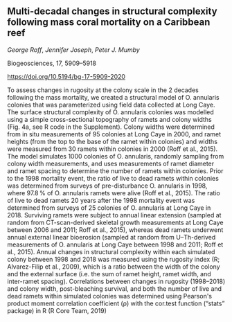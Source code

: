 ## Multi-decadal changes in structural complexity following mass coral mortality on a Caribbean reef
*George Roff*, *Jennifer Joseph*, *Peter J. Mumby*

Biogeosciences, 17, 5909–5918

https://doi.org/10.5194/bg-17-5909-2020

To assess changes in rugosity at the colony scale in the 2 decades following the mass mortality, we created a structural model of O. annularis colonies that was parameterized using field data collected at Long Caye. The surface structural complexity of O. annularis colonies was modelled using a simple cross-sectional topography of ramets and colony widths (Fig. 4a, see R code in the Supplement). Colony widths were determined from in situ measurements of 95 colonies at Long Caye in 2000, and ramet heights (from the top to the base of the ramet within colonies) and widths were measured from 30 ramets within colonies in 2000 (Roff et al., 2015). The model simulates 1000 colonies of O. annularis, randomly sampling from colony width measurements, and uses measurements of ramet diameter and ramet spacing to determine the number of ramets within colonies. Prior to the 1998 mortality event, the ratio of live to dead ramets within colonies was determined from surveys of pre-disturbance O. annularis in 1998, where 97.8 % of O. annularis ramets were alive (Roff et al., 2015). The ratio of live to dead ramets 20 years after the 1998 mortality event was determined from surveys of 25 colonies of O. annularis at Long Caye in 2018. Surviving ramets were subject to annual linear extension (sampled at random from CT-scan-derived skeletal growth measurements at Long Caye between 2006 and 2011; Roff et al., 2015), whereas dead ramets underwent annual external linear bioerosion (sampled at random from U–Th-derived measurements of O. annularis at Long Caye between 1998 and 2011; Roff et al., 2015). Annual changes in structural complexity within each simulated colony between 1998 and 2018 was measured using the rugosity index (R; Alvarez-Filip et al., 2009), which is a ratio between the width of the colony and the external surface (i.e. the sum of ramet height, ramet width, and inter-ramet spacing). Correlations between changes in rugosity (1998–2018) and colony width, post-bleaching survival, and both the number of live and dead ramets within simulated colonies was determined using Pearson's product moment correlation coefficient (ρ) with the cor.test function (“stats” package) in R (R Core Team, 2019)
